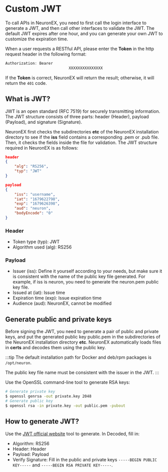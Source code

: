 # Custom JWT

To call APIs in NeuronEX, you need to first call the login interface to generate a JWT, and then call other interfaces to validate the JWT. The default JWT expires after one hour, and you can generate your own JWT to customize the expiration time.

When a user requests a RESTful API, please enter the **Token** in the http request header in the following format:

```go
Authorization: Bearer
							XXXXXXXXXXXXXXX
```

If the **Token** is correct, NeuronEX will return the result; otherwise, it will return the `401` code.

## What is JWT?

JWT is an open standard (RFC 7519) for securely transmitting information. The JWT structure consists of three parts: header (Header), payload (Payload), and signature (Signature).

NeuronEX first checks the subdirectories  **etc** of the NeuronEX installation directory to see if the **iss** field contains a corresponding .pem or .pub file. Then, it checks the fields inside the file for validation. The JWT structure required in NeuronEX is as follows:

```json
header
{
    "alg": "RS256",
    "typ": "JWT"
}

payload
{
    "iss": "username",
    "iat": "1679622798",
    "exp": "1679626398",
    "aud": "neuron",
    "bodyEncode": "0"
}
```

### Header

* Token type (typ): JWT
* Algorithm used (alg): RS256

### Payload

* Issuer (iss): Define it yourself according to your needs, but make sure it is consistent with the name of the public key file generated. For example, if iss is neuron, you need to generate the neuron.pem public key file.
* Issued at (iat): Issue time
* Expiration time (exp): Issue expiration time
* Audience (aud): NeuronEX, cannot be modified

## Generate public and private keys

Before signing the JWT, you need to generate a pair of public and private keys, and put the generated public key public.pem in the subdirectories of the NeuronEX installation directory **etc**. NeuronEX automatically loads files in **certs** and decodes them using the public key.

:::tip
The default installation path for Docker and deb/rpm packages is `/opt/neuron`.

The public key file name must be consistent with the issuer in the JWT.
:::

Use the OpenSSL command-line tool to generate RSA keys:

```bash
# Generate private key
$ openssl genrsa -out private.key 2048
# Generate public key
$ openssl rsa -in private.key -out public.pem -pubout
```

## How to generate JWT?

Use the [JWT official website](https://jwt.io/) tool to generate. In Decoded, fill in:

* Algorithm: RS256
* Header: Header
* Payload: Payload
* Verify Signature: Fill in the public and private keys `-----BEGIN PUBLIC KEY-----` and `-----BEGIN RSA PRIVATE KEY-----`.